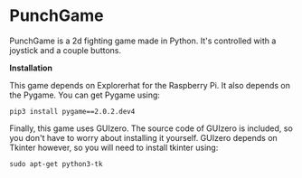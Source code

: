 # PunchGame
PunchGame is a 2d fighting game made in Python. It's controlled with a joystick and a couple buttons.

**Installation**

This game depends on Explorerhat for the Raspberry Pi. It also depends on the Pygame. You can get Pygame using:

`pip3 install pygame==2.0.2.dev4`

Finally, this game uses GUIzero. The source code of GUIzero is included, so you don't have to worry about installing it yourself. GUIzero depends on Tkinter however, so you will need to install tkinter using:

`sudo apt-get python3-tk`
